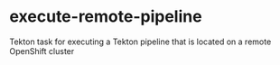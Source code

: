 # execute-remote-pipeline
Tekton task for executing a Tekton pipeline that is located on a remote OpenShift cluster
